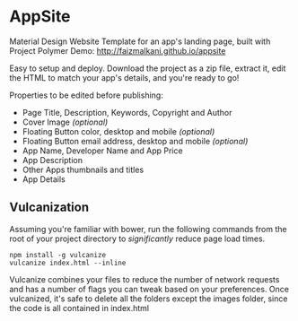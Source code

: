 AppSite
===========================


Material Design Website Template for an app's landing page, built with Project Polymer 
Demo: http://faizmalkani.github.io/appsite

Easy to setup and deploy. 
Download the project as a zip file, extract it, edit the HTML to match your app's details, and you're ready to go!

Properties to be edited before publishing:
- Page Title, Description, Keywords, Copyright and Author
- Cover Image *(optional)*
- Floating Button color, desktop and mobile *(optional)*
- Floating Button email address, desktop and mobile *(optional)*
- App Name, Developer Name and App Price
- App Description
- Other Apps thumbnails and titles
- App Details


## Vulcanization
Assuming you're familiar with bower, run the following commands from the root of your project directory to *significantly* reduce page load times.

    npm install -g vulcanize
    vulcanize index.html --inline
    
Vulcanize combines your files to reduce the number of network requests and has a number of flags you can tweak based on your preferences. Once vulcanized, it's safe to delete all the folders except the images folder, since the code is all contained in index.html     
